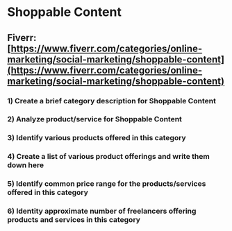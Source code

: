 # Shoppable Content
## Fiverr: [https://www.fiverr.com/categories/online-marketing/social-marketing/shoppable-content](https://www.fiverr.com/categories/online-marketing/social-marketing/shoppable-content)
### 1) Create a brief category description for Shoppable Content
### 2) Analyze product/service for Shoppable Content
### 3) Identify various products offered in this category
### 4) Create a list of various product offerings and write them down here
### 5) Identify common price range for the products/services offered in this category
### 6) Identity approximate number of freelancers offering products and services in this category
